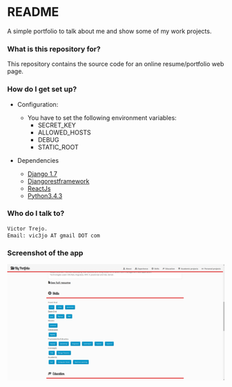 # README #

A simple portfolio to talk about me and show some of my work projects.

### What is this repository for? ###
This repository contains the source code for an online resume/portfolio
web page.


### How do I get set up? ###


* Configuration: 
	+ You have to set the following environment variables:
		- SECRET_KEY
		- ALLOWED_HOSTS
		- DEBUG
		- STATIC_ROOT

* Dependencies
	- [Django 1.7](https://www.djangoproject.com/)
	- [Djangorestframework](http://www.django-rest-framework.org/)
	- [ReactJs](https://facebook.github.io/react/)
	- [Python3.4.3](https://www.python.org/)


### Who do I talk to? ###
	
	Victor Trejo.
	Email: vic3jo AT gmail DOT com

### Screenshot of the app ###
![Sample Screenshot](screenshot.png "Sample Screenshot")
